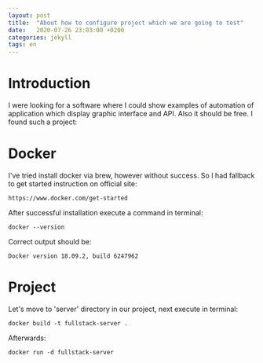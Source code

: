 ```yaml
---
layout: post
title:  "About how to configure project which we are going to test"
date:   2020-07-26 23:03:00 +0200
categories: jekyll
tags: en
---
```


# Introduction

I were looking for a software where I could show examples of automation of
application which display graphic interface and API. Also it should be free. I
found such a project:

# Docker
I've tried install docker via brew, however without success. So I had fallback
to get started instruction on official site:

    https://www.docker.com/get-started

After successful installation execute a command in terminal:

    docker --version

Correct output should be:

    Docker version 18.09.2, build 6247962

# Project

Let's move to 'server' directory in our project, next execute in terminal:

    docker build -t fullstack-server .

Afterwards:

    docker run -d fullstack-server

